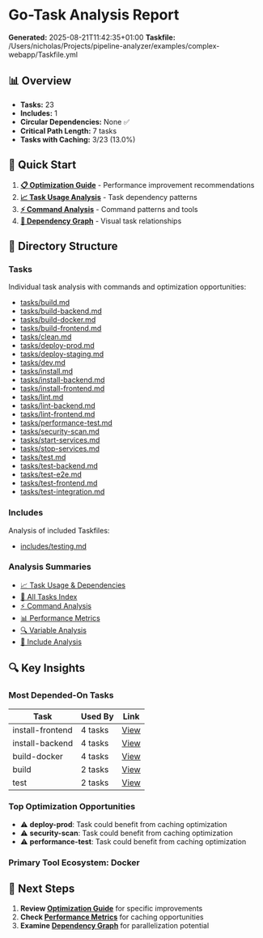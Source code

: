 # Go-Task Analysis Report

**Generated:** 2025-08-21T11:42:35+01:00
**Taskfile:** /Users/nicholas/Projects/pipeline-analyzer/examples/complex-webapp/Taskfile.yml

## 📊 Overview

- **Tasks:** 23
- **Includes:** 1
- **Circular Dependencies:** None ✅
- **Critical Path Length:** 7 tasks
- **Tasks with Caching:** 3/23 (13.0%)

## 🚀 Quick Start

1. **[📋 Optimization Guide](optimization-guide.md)** - Performance improvement recommendations
2. **[📈 Task Usage Analysis](summaries/task-usage.md)** - Task dependency patterns
3. **[⚡ Command Analysis](summaries/commands.md)** - Command patterns and tools
4. **[🔗 Dependency Graph](tasks/dependency-graph.md)** - Visual task relationships

## 📁 Directory Structure

### Tasks
Individual task analysis with commands and optimization opportunities:

- [tasks/build.md](tasks/build.md)
- [tasks/build-backend.md](tasks/build-backend.md)
- [tasks/build-docker.md](tasks/build-docker.md)
- [tasks/build-frontend.md](tasks/build-frontend.md)
- [tasks/clean.md](tasks/clean.md)
- [tasks/deploy-prod.md](tasks/deploy-prod.md)
- [tasks/deploy-staging.md](tasks/deploy-staging.md)
- [tasks/dev.md](tasks/dev.md)
- [tasks/install.md](tasks/install.md)
- [tasks/install-backend.md](tasks/install-backend.md)
- [tasks/install-frontend.md](tasks/install-frontend.md)
- [tasks/lint.md](tasks/lint.md)
- [tasks/lint-backend.md](tasks/lint-backend.md)
- [tasks/lint-frontend.md](tasks/lint-frontend.md)
- [tasks/performance-test.md](tasks/performance-test.md)
- [tasks/security-scan.md](tasks/security-scan.md)
- [tasks/start-services.md](tasks/start-services.md)
- [tasks/stop-services.md](tasks/stop-services.md)
- [tasks/test.md](tasks/test.md)
- [tasks/test-backend.md](tasks/test-backend.md)
- [tasks/test-e2e.md](tasks/test-e2e.md)
- [tasks/test-frontend.md](tasks/test-frontend.md)
- [tasks/test-integration.md](tasks/test-integration.md)

### Includes
Analysis of included Taskfiles:

- [includes/testing.md](includes/testing.md)

### Analysis Summaries

- [📈 Task Usage & Dependencies](summaries/task-usage.md)
- [📝 All Tasks Index](summaries/all-tasks.md)
- [⚡ Command Analysis](summaries/commands.md)
- [📊 Performance Metrics](summaries/performance.md)
- [🔍 Variable Analysis](summaries/variables.md)
- [📁 Include Analysis](summaries/includes.md)

## 🔍 Key Insights

### Most Depended-On Tasks

| Task | Used By | Link |
|------|---------|------|
| install-frontend | 4 tasks | [View](tasks/install-frontend.md) |
| install-backend | 4 tasks | [View](tasks/install-backend.md) |
| build-docker | 4 tasks | [View](tasks/build-docker.md) |
| build | 2 tasks | [View](tasks/build.md) |
| test | 2 tasks | [View](tasks/test.md) |

### Top Optimization Opportunities

- ⚠️ **deploy-prod**: Task could benefit from caching optimization
- ⚠️ **security-scan**: Task could benefit from caching optimization
- ⚠️ **performance-test**: Task could benefit from caching optimization

### Primary Tool Ecosystem: **Docker**

## 🎯 Next Steps

1. **Review [Optimization Guide](optimization-guide.md)** for specific improvements
2. **Check [Performance Metrics](summaries/performance.md)** for caching opportunities
3. **Examine [Dependency Graph](tasks/dependency-graph.md)** for parallelization potential

